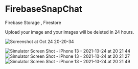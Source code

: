 # FirebaseSnapChat

Firebase Storage , Firestore 

Upload your image and your images will be deleted in 24 hours.


![Screenshot at Oct 24 20-20-34](https://user-images.githubusercontent.com/58489708/138605357-c65d3242-f875-46ce-97cd-9fc262ab7575.png)

![Simulator Screen Shot - iPhone 13 - 2021-10-24 at 20 21 44](https://user-images.githubusercontent.com/58489708/138605429-073a0e33-d579-4227-b8a7-90f83cbe97f2.png)
![Simulator Screen Shot - iPhone 13 - 2021-10-24 at 20 21 27](https://user-images.githubusercontent.com/58489708/138605431-84631177-f1b8-4f3d-a110-13383a6a3cfd.png)
![Simulator Screen Shot - iPhone 13 - 2021-10-24 at 20 21 49](https://user-images.githubusercontent.com/58489708/138605434-730c67fc-daf5-4b17-bd13-09c34a0a2a29.png)
